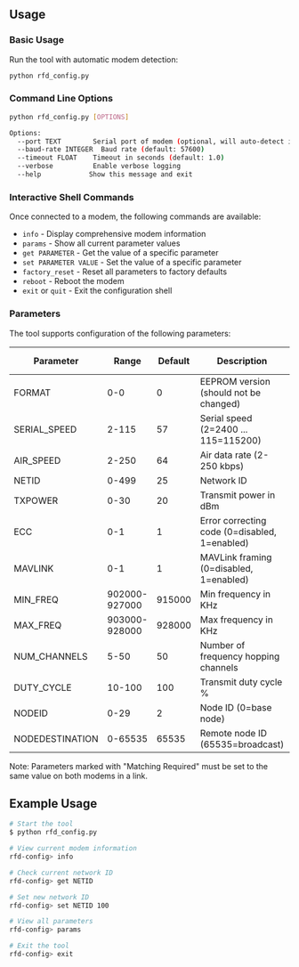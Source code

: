 
## Usage

### Basic Usage

Run the tool with automatic modem detection:
```bash
python rfd_config.py
```

### Command Line Options

```bash
python rfd_config.py [OPTIONS]

Options:
  --port TEXT        Serial port of modem (optional, will auto-detect if not specified)
  --baud-rate INTEGER  Baud rate (default: 57600)
  --timeout FLOAT    Timeout in seconds (default: 1.0)
  --verbose          Enable verbose logging
  --help            Show this message and exit
```

### Interactive Shell Commands

Once connected to a modem, the following commands are available:

- `info` - Display comprehensive modem information
- `params` - Show all current parameter values
- `get PARAMETER` - Get the value of a specific parameter
- `set PARAMETER VALUE` - Set the value of a specific parameter
- `factory_reset` - Reset all parameters to factory defaults
- `reboot` - Reboot the modem
- `exit` or `quit` - Exit the configuration shell

### Parameters

The tool supports configuration of the following parameters:

| Parameter | Range | Default | Description | Matching Required |
|-----------|--------|---------|-------------|------------------|
| FORMAT | 0-0 | 0 | EEPROM version (should not be changed) | No |
| SERIAL_SPEED | 2-115 | 57 | Serial speed (2=2400 ... 115=115200) | No |
| AIR_SPEED | 2-250 | 64 | Air data rate (2-250 kbps) | Yes |
| NETID | 0-499 | 25 | Network ID | Yes |
| TXPOWER | 0-30 | 20 | Transmit power in dBm | No |
| ECC | 0-1 | 1 | Error correcting code (0=disabled, 1=enabled) | Yes |
| MAVLINK | 0-1 | 1 | MAVLink framing (0=disabled, 1=enabled) | No |
| MIN_FREQ | 902000-927000 | 915000 | Min frequency in KHz | Yes |
| MAX_FREQ | 903000-928000 | 928000 | Max frequency in KHz | Yes |
| NUM_CHANNELS | 5-50 | 50 | Number of frequency hopping channels | Yes |
| DUTY_CYCLE | 10-100 | 100 | Transmit duty cycle % | No |
| NODEID | 0-29 | 2 | Node ID (0=base node) | No |
| NODEDESTINATION | 0-65535 | 65535 | Remote node ID (65535=broadcast) | No |

Note: Parameters marked with "Matching Required" must be set to the same value on both modems in a link.

## Example Usage

```bash
# Start the tool
$ python rfd_config.py

# View current modem information
rfd-config> info

# Check current network ID
rfd-config> get NETID

# Set new network ID
rfd-config> set NETID 100

# View all parameters
rfd-config> params

# Exit the tool
rfd-config> exit
```

